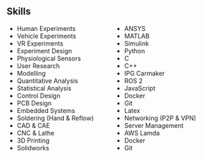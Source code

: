 <style>
.skills {
  column-gap: 5em;
  width: fit-content;
  column-count: 2;
  margin-block-start: 1em;
  margin-block-end: 1em;
}
</style>

## Skills

<div>
  <ul class="skills">
    <li> Human Experiments </li>
    <li> Vehicle Experiments </li>
    <li> VR Experiments </li>
    <li> Experiment Design </li>
    <li> Physiological Sensors </li>
    <li> User Research </li>
    <li> Modelling </li>
    <li> Quantitative Analysis </li>
    <li> Statistical Analysis </li>
    <li> Control Design </li>
    <li> PCB Design </li>
    <li> Embedded Systems </li>    
    <li> Soldering (Hand & Reflow) </li>
    <li> CAD & CAE </li>
    <li> CNC & Lathe </li>
    <li> 3D Printing </li>
    <li> Solidworks </li>
    <li> ANSYS </li>
    <li> MATLAB </li>
    <li> Simulink </li>
    <li> Python </li>
    <li> C </li>
    <li> C++ </li>
    <li> IPG Carmaker </li>
    <li> ROS 2 </li>
    <li> JavaScript </li>
    <li> Docker </li>
    <li> Git </li>
    <li> Latex </li>
    <li> Networking (P2P & VPN) </li>
    <li> Server Management </li>
    <li> AWS Lamda </li>
    <li> Docker </li>
    <li> Git </li>
    
  </ul>
</div>

